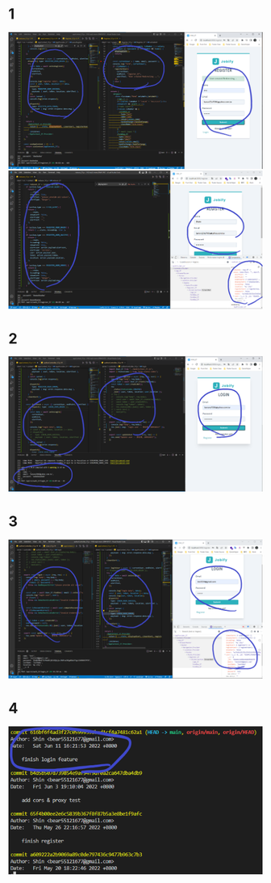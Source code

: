 # 1

![](./img/1.png)
![](./img/2.png)

# 2

![](./img/3.png)

# 3
![](./img/4.png)

# 4
![](./img/5.png)